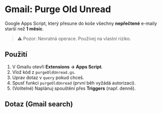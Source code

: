 # Gmail: Purge Old Unread

Google Apps Script, který přesune do koše všechny **nepřečtené** e-maily starší než **1 měsíc**.

> ⚠️ Pozor: Nevratná operace. Používej na vlastní riziko.

## Použití
1. V Gmailu otevři **Extensions → Apps Script**.
2. Vlož kód z `purgeOldUnread.gs`.
3. Uprav dotaz v `query` pokud chceš.
4. Spusť funkci `purgeOldUnread` (první běh vyžádá autorizaci).
5. (Volitelné) Naplánuj spouštění přes **Triggers** (např. denně).

## Dotaz (Gmail search)
